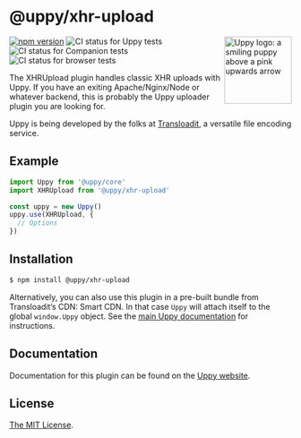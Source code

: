 # @uppy/xhr-upload

<img src="https://uppy.io/img/logo.svg" width="120" alt="Uppy logo: a smiling puppy above a pink upwards arrow" align="right">

[![npm version](https://img.shields.io/npm/v/@uppy/xhr-upload.svg?style=flat-square)](https://www.npmjs.com/package/@uppy/xhr-upload)
![CI status for Uppy tests](https://github.com/transloadit/uppy/workflows/Tests/badge.svg)
![CI status for Companion tests](https://github.com/transloadit/uppy/workflows/Companion/badge.svg)
![CI status for browser tests](https://github.com/transloadit/uppy/workflows/End-to-end%20tests/badge.svg)

The XHRUpload plugin handles classic XHR uploads with Uppy. If you have an
exiting Apache/Nginx/Node or whatever backend, this is probably the Uppy
uploader plugin you are looking for.

Uppy is being developed by the folks at [Transloadit](https://transloadit.com),
a versatile file encoding service.

## Example

```js
import Uppy from '@uppy/core'
import XHRUpload from '@uppy/xhr-upload'

const uppy = new Uppy()
uppy.use(XHRUpload, {
  // Options
})
```

## Installation

```bash
$ npm install @uppy/xhr-upload
```

Alternatively, you can also use this plugin in a pre-built bundle from
Transloadit’s CDN: Smart CDN. In that case `Uppy` will attach itself to the
global `window.Uppy` object. See the
[main Uppy documentation](https://uppy.io/docs/#Installation) for instructions.

## Documentation

Documentation for this plugin can be found on the
[Uppy website](https://uppy.io/docs/xhr-upload).

## License

[The MIT License](./LICENSE).
